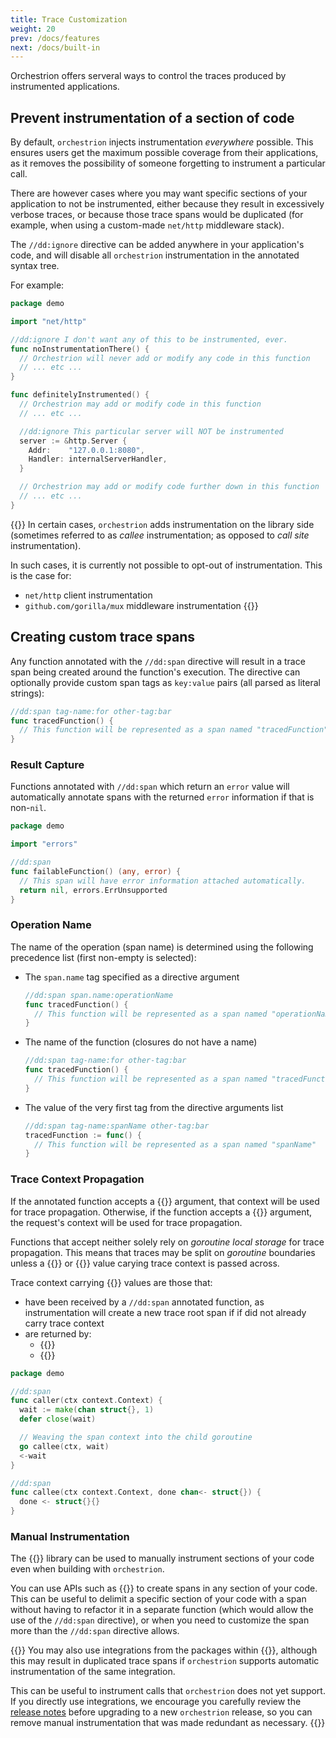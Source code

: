 ```yaml
---
title: Trace Customization
weight: 20
prev: /docs/features
next: /docs/built-in
---
```


Orchestrion offers serveral ways to control the traces produced by instrumented
applications.

## Prevent instrumentation of a section of code

By default, `orchestrion` injects instrumentation _everywhere_ possible. This
ensures users get the maximum possible coverage from their applications, as it
removes the possibility of someone forgetting to instrument a particular call.

There are however cases where you may want specific sections of your application
to not be instrumented, either because they result in excessively verbose
traces, or because those trace spans would be duplicated (for example, when
using a custom-made `net/http` middleware stack).

The `//dd:ignore` directive can be added anywhere in your application's code,
and will disable all `orchestrion` instrumentation in the annotated syntax tree.

For example:

```go
package demo

import "net/http"

//dd:ignore I don't want any of this to be instrumented, ever.
func noInstrumentationThere() {
  // Orchestrion will never add or modify any code in this function
  // ... etc ...
}

func definitelyInstrumented() {
  // Orchestrion may add or modify code in this function
  // ... etc ...

  //dd:ignore This particular server will NOT be instrumented
  server := &http.Server {
    Addr:    "127.0.0.1:8080",
    Handler: internalServerHandler,
  }

  // Orchestrion may add or modify code further down in this function
  // ... etc ...
}
```

{{<callout emoji="⚠️">}}
In certain cases, `orchestrion` adds instrumentation on the library side
(sometimes referred to as _callee_ instrumentation; as opposed to _call site_
instrumentation).

In such cases, it is currently not possible to opt-out of instrumentation. This
is the case for:
- `net/http` client instrumentation
- `github.com/gorilla/mux` middleware instrumentation
{{</callout>}}

## Creating custom trace spans

Any function annotated with the `//dd:span` directive will result in a trace
span being created around the function's execution. The directive can optionally
provide custom span tags as `key:value` pairs (all parsed as literal strings):

```go
//dd:span tag-name:for other-tag:bar
func tracedFunction() {
  // This function will be represented as a span named "tracedFunction"
}
```

### Result Capture

Functions annotated with `//dd:span` which return an `error` value will
automatically annotate spans with the returned `error` information if that is
non-`nil`.

```go
package demo

import "errors"

//dd:span
func failableFunction() (any, error) {
  // This span will have error information attached automatically.
  return nil, errors.ErrUnsupported
}
```

### Operation Name

The name of the operation (span name) is determined using the following
precedence list (first non-empty is selected):

- The `span.name` tag specified as a directive argument
  ```go
  //dd:span span.name:operationName
  func tracedFunction() {
    // This function will be represented as a span named "operationName"
  }
  ```
- The name of the function (closures do not have a name)
  ```go
  //dd:span tag-name:for other-tag:bar
  func tracedFunction() {
    // This function will be represented as a span named "tracedFunction"
  }
  ```
- The value of the very first tag from the directive arguments list
  ```go
  //dd:span tag-name:spanName other-tag:bar
  tracedFunction := func() {
    // This function will be represented as a span named "spanName"
  }
  ```

### Trace Context Propagation

If the annotated function accepts a {{<godoc import-path="context" name="Context" >}}
argument, that context will be used for trace propagation. Otherwise, if the
function accepts a {{<godoc import-path="net/http" package="http" name="Request" prefix="*">}}
argument, the request's context will be used for trace propagation.

Functions that accept neither solely rely on _goroutine local storage_ for trace
propagation. This means that traces may be split on _goroutine_ boundaries
unless a {{<godoc import-path="context" name="Context" >}} or
{{<godoc import-path="net/http" package="http" name="Request" prefix="*">}}
value carying trace context is passed across.

Trace context carrying {{<godoc import-path="context" name="Context" >}} values
are those that:

- have been received by a `//dd:span` annotated function, as instrumentation
  will create a new trace root span if if did not already carry trace context
- are returned by:
  - {{<godoc import-path="gopkg.in/DataDog/dd-trace-go.v1/ddtrace/tracer" package="tracer" name="StartSpanFromContext" >}}
  - {{<godoc import-path="gopkg.in/DataDog/dd-trace-go.v1/ddtrace/tracer" package="tracer" name="ContextWithSpan" >}}

```go
package demo

//dd:span
func caller(ctx context.Context) {
  wait := make(chan struct{}, 1)
  defer close(wait)

  // Weaving the span context into the child goroutine
  go callee(ctx, wait)
  <-wait
}

//dd:span
func callee(ctx context.Context, done chan<- struct{}) {
  done <- struct{}{}
}
```

### Manual Instrumentation

The {{<godoc import-path="gopkg.in/DataDog/dd-trace-go.v1">}} library can be
used to manually instrument sections of your code even when building with
`orchestrion`.

You can use APIs such as {{<godoc import-path="gopkg.in/DataDog/dd-trace-go.v1/ddtrace/tracer" package="tracer" name="StartSpanFromContext" >}}
to create spans in any section of your code. This can be useful to delimit a
specific section of your code with a span without having to refactor it in a
separate function (which would allow the use of the `//dd:span` directive), or
when you need to customize the span more than the `//dd:span` directive allows.

{{<callout emoji="⚠️">}}
You may also use integrations from the packages within
{{<godoc import-path="gopkg.in/DataDog/dd-trace-go.v1/contrib">}}, although this
may result in duplicated trace spans if `orchestrion` supports automatic
instrumentation of the same integration.

This can be useful to instrument calls that `orchestrion` does not yet support.
If you directly use integrations, we encourage you carefully review the
[release notes](https://github.com/DataDog/orchestrion/releases) before
upgrading to a new `orchestrion` release, so you can remove manual
instrumentation that was made redundant as necessary.
{{</callout>}}
